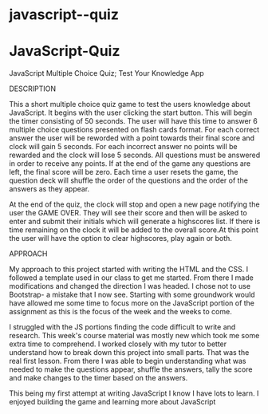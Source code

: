# javascript--quiz

# JavaScript-Quiz
JavaScript Multiple Choice Quiz; Test Your Knowledge App

DESCRIPTION

This a short multiple choice quiz game to test the users knowledge about JavaScript. It begins with the user clicking the start button. This will begin the timer consisting of 50 seconds. The user will have this time to answer 6 multiple choice questions presented on flash cards format. For each correct answer the user will be reworded with a point towards their final score and clock will gain 5 seconds. For each incorrect answer no points will be rewarded and the clock will lose 5 seconds. All questions must be answered in order to receive any points. If at the end of the game any questions are left, the final score will be zero.
Each time a user resets the game, the question deck will shuffle the order of the questions and the order of the answers as they appear. 

At the end of the quiz, the clock will stop and open a new page notifying the user the GAME OVER. They will see their score and then will be asked to enter and submit their initials which will generate a highscores list. If there is time remaining on the clock it will be added to the overall score.At this point the user will have the option to clear highscores, play again or both.


APPROACH 

My approach to this project started with writing the HTML and the CSS. I followed a template used in our class to get me started. From there I made modifications and changed the direction I was headed. I chose not to use Bootstrap- a mistake that I now see. Starting with some groundwork would have allowed me some time to focus more on the JavaScript portion of the assignment as this is the focus of the week and the weeks to come. 

I struggled with the JS portions finding the code difficult to write and research. This week's course material was mostly new which took me some extra time to comprehend. I worked closely with my tutor to better understand how to break down this project into small parts. That was the real first lesson. From there I was able to begin understanding what was needed to make the questions appear, shuffle the answers, tally the score and make changes to the timer based on the answers. 

This being my first attempt at writing JavaScript I know I have lots to learn. I enjoyed building the game and learning more about JavaScript 
